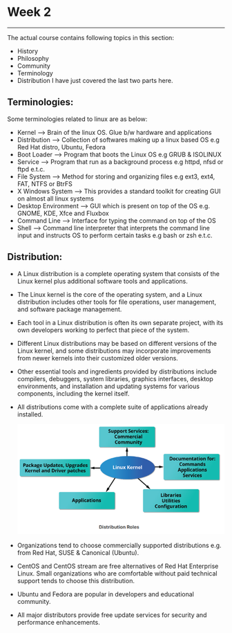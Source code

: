 # Week 2
---

 The actual course contains following topics in this section:
 * History
 * Philosophy
 * Community
 * Terminology
 * Distribution
 I have just covered the last two parts here.

Terminologies:
---

Some terminologies related to linux are as below:

* Kernel                    --> Brain of the linux OS. Glue b/w hardware and applications 
* Distribution              --> Collection of softwares making up a linux based OS e.g Red Hat distro, Ubuntu, Fedora
* Boot Loader               --> Program that boots the Linux OS e.g GRUB & ISOLINUX
* Service                   --> Program that run as a background process e.g httpd, nfsd or ftpd e.t.c.
* File System               --> Method for storing and organizing files e.g ext3, ext4, FAT, NTFS or BtrFS
* X Windows System          --> This provides a standard toolkit for creating GUI on almost all linux systems
* Desktop Environment       --> GUI which is present on top of the OS e.g. GNOME, KDE, Xfce and Fluxbox
* Command Line              --> Interface for typing the command on top of the OS
* Shell                     --> Command line interpreter that interprets the command line input and instructs OS to perform certain tasks e.g bash or zsh e.t.c.        

Distribution:
---

* A Linux distribution is a complete operating system that consists of the Linux kernel plus additional software tools and applications.
* The Linux kernel is the core of the operating system, and a Linux distribution includes other tools for file operations, user management, and software package management.
* Each tool in a Linux distribution is often its own separate project, with its own developers working to perfect that piece of the system.
* Different Linux distributions may be based on different versions of the Linux kernel, and some distributions may incorporate improvements from newer kernels into their customized older versions.
* Other essential tools and ingredients provided by distributions include compilers, debuggers, system libraries, graphics interfaces, desktop environments, and installation and updating systems for various components, including the kernel itself.
* All distributions come with a complete suite of applications already installed.

    ![Alt text](Distribution%20roles.png)
* Organizations tend to choose commercially supported distributions e.g. from Red Hat, SUSE & Canonical (Ubuntu).
* CentOS and CentOS stream are free alternatives of Red Hat Enterprise Linux. Small organizations who are comfortable without paid technical support tends to choose this distribution.
* Ubuntu and Fedora are popular in developers and educational community.
* All major distributors provide free update services for security and performance enhancements.